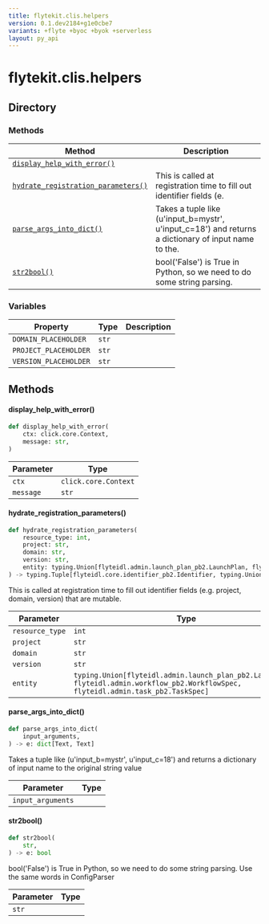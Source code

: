 ```yaml
---
title: flytekit.clis.helpers
version: 0.1.dev2184+g1e0cbe7
variants: +flyte +byoc +byok +serverless
layout: py_api
---
```


# flytekit.clis.helpers

## Directory

### Methods

| Method | Description |
|-|-|
| [`display_help_with_error()`](#display_help_with_error) |  |
| [`hydrate_registration_parameters()`](#hydrate_registration_parameters) | This is called at registration time to fill out identifier fields (e. |
| [`parse_args_into_dict()`](#parse_args_into_dict) | Takes a tuple like (u'input_b=mystr', u'input_c=18') and returns a dictionary of input name to the. |
| [`str2bool()`](#str2bool) | bool('False') is True in Python, so we need to do some string parsing. |


### Variables

| Property | Type | Description |
|-|-|-|
| `DOMAIN_PLACEHOLDER` | `str` |  |
| `PROJECT_PLACEHOLDER` | `str` |  |
| `VERSION_PLACEHOLDER` | `str` |  |

## Methods

#### display_help_with_error()

```python
def display_help_with_error(
    ctx: click.core.Context,
    message: str,
)
```
| Parameter | Type |
|-|-|
| `ctx` | `click.core.Context` |
| `message` | `str` |

#### hydrate_registration_parameters()

```python
def hydrate_registration_parameters(
    resource_type: int,
    project: str,
    domain: str,
    version: str,
    entity: typing.Union[flyteidl.admin.launch_plan_pb2.LaunchPlan, flyteidl.admin.workflow_pb2.WorkflowSpec, flyteidl.admin.task_pb2.TaskSpec],
) -> typing.Tuple[flyteidl.core.identifier_pb2.Identifier, typing.Union[flyteidl.admin.launch_plan_pb2.LaunchPlan, flyteidl.admin.workflow_pb2.WorkflowSpec, flyteidl.admin.task_pb2.TaskSpec]]
```
This is called at registration time to fill out identifier fields (e.g. project, domain, version) that are mutable.


| Parameter | Type |
|-|-|
| `resource_type` | `int` |
| `project` | `str` |
| `domain` | `str` |
| `version` | `str` |
| `entity` | `typing.Union[flyteidl.admin.launch_plan_pb2.LaunchPlan, flyteidl.admin.workflow_pb2.WorkflowSpec, flyteidl.admin.task_pb2.TaskSpec]` |

#### parse_args_into_dict()

```python
def parse_args_into_dict(
    input_arguments,
) -> e: dict[Text, Text]
```
Takes a tuple like (u'input_b=mystr', u'input_c=18') and returns a dictionary of input name to the
original string value



| Parameter | Type |
|-|-|
| `input_arguments` |  |

#### str2bool()

```python
def str2bool(
    str,
) -> e: bool
```
bool('False') is True in Python, so we need to do some string parsing.  Use the same words in ConfigParser


| Parameter | Type |
|-|-|
| `str` |  |

